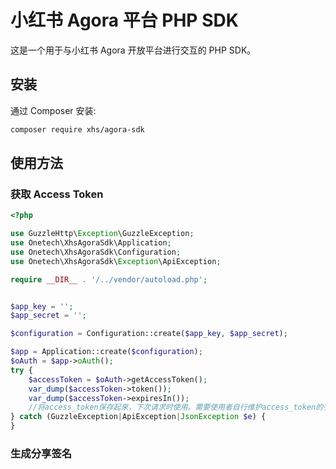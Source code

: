 # 小红书 Agora 平台 PHP SDK

这是一个用于与小红书 Agora 开放平台进行交互的 PHP SDK。

## 安装

通过 Composer 安装:

```bash
composer require xhs/agora-sdk
```

## 使用方法

### 获取 Access Token
```php
<?php

use GuzzleHttp\Exception\GuzzleException;
use Onetech\XhsAgoraSdk\Application;
use Onetech\XhsAgoraSdk\Configuration;
use Onetech\XhsAgoraSdk\Exception\ApiException;

require __DIR__ . '/../vendor/autoload.php';


$app_key = '';
$app_secret = '';

$configuration = Configuration::create($app_key, $app_secret);

$app = Application::create($configuration);
$oAuth = $app->oAuth();
try {
    $accessToken = $oAuth->getAccessToken();
    var_dump($accessToken->token());
    var_dump($accessToken->expiresIn());
    //将access_token保存起来，下次请求时使用。需要使用者自行维护access_token的有效期。
} catch (GuzzleException|ApiException|JsonException $e) {
}
```

### 生成分享签名